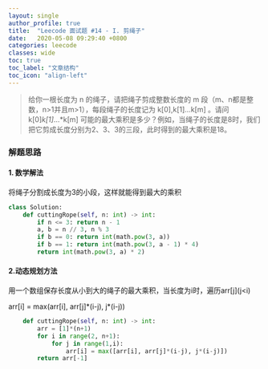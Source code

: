 ```yaml
---
layout: single
author_profile: true
title:  "Leecode 面试题 #14 - I. 剪绳子"
date:   2020-05-08 09:29:40 +0800
categories: leecode
classes: wide
toc: true
toc_label: "文章结构"
toc_icon: "align-left"
---
```


> 给你一根长度为 n 的绳子，请把绳子剪成整数长度的 m 段（m、n都是整数，n>1并且m>1），每段绳子的长度记为 k[0],k[1]...k[m] 。请问 k[0]*k[1]*...*k[m] 可能的最大乘积是多少？例如，当绳子的长度是8时，我们把它剪成长度分别为2、3、3的三段，此时得到的最大乘积是18。

### 解题思路

#### 1. 数学解法

将绳子分割成长度为3的小段，这样就能得到最大的乘积

```python
class Solution:
    def cuttingRope(self, n: int) -> int:
        if n <= 3: return n - 1
        a, b = n // 3, n % 3
        if b == 0: return int(math.pow(3, a))
        if b == 1: return int(math.pow(3, a - 1) * 4)
        return int(math.pow(3, a) * 2)
```



#### 2.动态规划方法

用一个数组保存长度从小到大的绳子的最大乘积，当长度为i时，遍历arr\[j\]\(j<i\) 

arr[i] = max(arr[i], arr[j]*(i-j), j\*(i-j))

```python
    def cuttingRope(self, n: int) -> int:
        arr = [1]*(n+1)
        for i in range(2, n+1):
            for j in range(1,i):
                arr[i] = max([arr[i], arr[j]*(i-j), j*(i-j)])
        return arr[-1]
```



